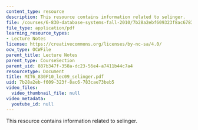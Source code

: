 ```yaml
---
content_type: resource
description: This resource contains information related to selinger.
file: /courses/6-830-database-systems-fall-2010/7b28a2ebf609323f8ac6783cae73beb5_MIT6_830F10_lec09_selinger.pdf
file_type: application/pdf
learning_resource_types:
- Lecture Notes
license: https://creativecommons.org/licenses/by-nc-sa/4.0/
ocw_type: OCWFile
parent_title: Lecture Notes
parent_type: CourseSection
parent_uid: 887b347f-358a-dc23-56e4-a7411b44c7a4
resourcetype: Document
title: MIT6_830F10_lec09_selinger.pdf
uid: 7b28a2eb-f609-323f-8ac6-783cae73beb5
video_files:
  video_thumbnail_file: null
video_metadata:
  youtube_id: null
---
```

This resource contains information related to selinger.